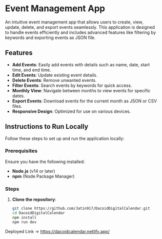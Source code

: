 # Event Management App

An intuitive event management app that allows users to create, view, update, delete, and export events seamlessly. This application is designed to handle events efficiently and includes advanced features like filtering by keywords and exporting events as JSON file.

## Features

- **Add Events**: Easily add events with details such as name, date, start time, and end time.
- **Edit Events**: Update existing event details.
- **Delete Events**: Remove unwanted events.
- **Filter Events**: Search events by keywords for quick access.
- **Monthly View**: Navigate between months to view events for specific dates.
- **Export Events**: Download events for the current month as JSON or CSV files.
- **Responsive Design**: Optimized for use on various devices.

## Instructions to Run Locally

Follow these steps to set up and run the application locally:

### Prerequisites

Ensure you have the following installed:
- **Node.js** (v14 or later)
- **npm** (Node Package Manager)

### Steps

1. **Clone the repository**:
   ```bash
   git clone https://github.com/Jatin917/DacoidDigitalCalendar.git
   cd DacoidDigitalCalendar
   npm install
   npm run dev


Deployed Link -> https://dacoidcalendar.netlify.app/
   
